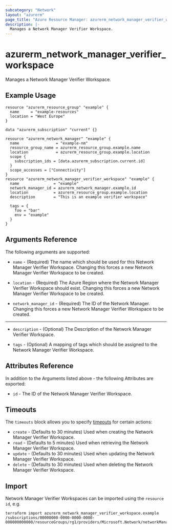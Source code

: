 ```yaml
---
subcategory: "Network"
layout: "azurerm"
page_title: "Azure Resource Manager: azurerm_network_manager_verifier_workspace"
description: |-
  Manages a Network Manager Verifier Workspace.
---
```


# azurerm_network_manager_verifier_workspace

Manages a Network Manager Verifier Workspace.

## Example Usage

```hcl
resource "azurerm_resource_group" "example" {
  name     = "example-resources"
  location = "West Europe"
}

data "azurerm_subscription" "current" {}

resource "azurerm_network_manager" "example" {
  name                = "example-nm"
  resource_group_name = azurerm_resource_group.example.name
  location            = azurerm_resource_group.example.location
  scope {
    subscription_ids = [data.azurerm_subscription.current.id]
  }
  scope_accesses = ["Connectivity"]
}
resource "azurerm_network_manager_verifier_workspace" "example" {
  name               = "example"
  network_manager_id = azurerm_network_manager.example.id
  location           = azurerm_resource_group.example.location
  description        = "This is an example verifier workspace"

  tags = {
    foo = "bar"
    env = "example"
  }
}
```

## Arguments Reference

The following arguments are supported:

* `name` - (Required) The name which should be used for this Network Manager Verifier Workspace. Changing this forces a new Network Manager Verifier Workspace to be created.

* `location` - (Required) The Azure Region where the Network Manager Verifier Workspace should exist. Changing this forces a new Network Manager Verifier Workspace to be created.

* `network_manager_id` - (Required) The ID of the Network Manager. Changing this forces a new Network Manager Verifier Workspace to be created.

---

* `description` - (Optional) The Description of the Network Manager Verifier Workspace.

* `tags` - (Optional) A mapping of tags which should be assigned to the Network Manager Verifier Workspace.

## Attributes Reference

In addition to the Arguments listed above - the following Attributes are exported:

* `id` - The ID of the Network Manager Verifier Workspace.

## Timeouts

The `timeouts` block allows you to specify [timeouts](https://www.terraform.io/language/resources/syntax#operation-timeouts) for certain actions:

* `create` - (Defaults to 30 minutes) Used when creating the Network Manager Verifier Workspace.
* `read` - (Defaults to 5 minutes) Used when retrieving the Network Manager Verifier Workspace.
* `update` - (Defaults to 30 minutes) Used when updating the Network Manager Verifier Workspace.
* `delete` - (Defaults to 30 minutes) Used when deleting the Network Manager Verifier Workspace.

## Import

Network Manager Verifier Workspaces can be imported using the `resource id`, e.g.

```shell
terraform import azurerm_network_manager_verifier_workspace.example /subscriptions/00000000-0000-0000-0000-000000000000/resourceGroups/rg1/providers/Microsoft.Network/networkManagers/manager1/verifierWorkspaces/workspace1
```
